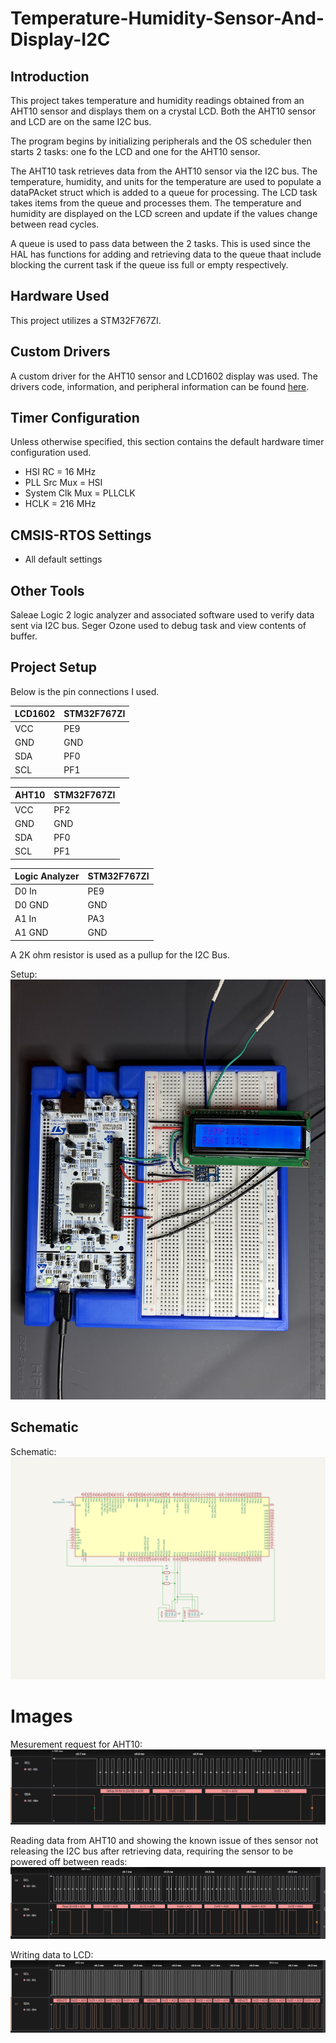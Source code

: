 # Temperature-Humidity-Sensor-And-Display-I2C
## Introduction
This project takes temperature and humidity readings obtained from an AHT10 sensor and displays them on a crystal LCD. Both the AHT10 sensor and LCD are on the same I2C bus.

The program begins by initializing peripherals and the OS scheduler then starts 2 tasks: one fo the LCD and one for the AHT10 sensor.

The AHT10 task retrieves data from the AHT10 sensor via the I2C bus. The temperature, humidity, and units for the temperature are used to populate a dataPAcket struct which is added to  a queue for processing. The LCD task takes items from the queue and processes them. The temperature and humidity are displayed on the LCD screen and update if the values change between read cycles.

A queue is used to pass data between the 2 tasks. This is used since the HAL has functions for adding and retrieving data to the queue thaat include blocking the current task if the queue iss full or empty respectively.

## Hardware Used
This project utilizes a STM32F767ZI.

## Custom Drivers
A custom driver for the AHT10 sensor and LCD1602 display was used. The drivers code, information, and peripheral information can be found [here](https://github.com/joshuawalker3/STM32-Drivers).

## Timer Configuration
Unless otherwise specified, this section contains the default hardware timer configuration used.

- HSI RC = 16 MHz
- PLL Src Mux = HSI
- System Clk Mux = PLLCLK
- HCLK = 216 MHz

## CMSIS-RTOS Settings
- All default settings

## Other Tools
Saleae Logic 2 logic analyzer and associated software used to verify data sent via I2C bus. Seger Ozone used to debug task and view contents of buffer. 

## Project Setup
Below is the pin connections I used.

| LCD1602 | STM32F767ZI |
| ------- | ------------- |
| VCC | PE9 |
| GND | GND |
| SDA | PF0 |
| SCL | PF1 |

| AHT10 | STM32F767ZI |
| ------- | ------------- |
| VCC | PF2 |
| GND | GND |
| SDA | PF0 |
| SCL | PF1 |

| Logic Analyzer | STM32F767ZI |
| --- | ------------- |
| D0 In | PE9 |
| D0 GND | GND |
| A1 In | PA3 |
| A1 GND | GND |

A 2K ohm resistor is used as a pullup for the I2C Bus.

Setup: ![Project Setup](../Images/5-Temp-Humidity-I2C/setup.jpg)

## Schematic

Schematic: ![Schematic](../Images/5-Temp-Humidity-I2C/5-Temp-Humidity-I2C.svg)

# Images

Mesurement request for AHT10: ![Measurement Request](../Images/5-Temp-Humidity-I2C/AHT10-Measure-Write.png)

Reading data from AHT10 and showing the known issue of thes sensor not releasing the I2C bus after retrieving data, requiring the sensor to be powered off between reads: ![Measurement Read](../Images/5-Temp-Humidity-I2C/AHT10-Measure-Read.png)

Writing data to LCD: ![LCD Write](../Images/5-Temp-Humidity-I2C/LCD-Write.png)